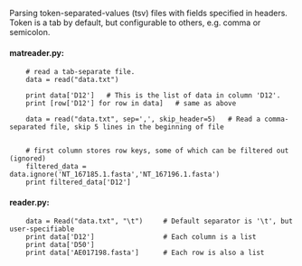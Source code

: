 Parsing token-separated-values (tsv) files with fields specified in headers.
Token is a tab by default, but configurable to others, e.g. comma or semicolon.

#### matreader.py:

```
	# read a tab-separate file.
	data = read("data.txt")   

	print data['D12']	# This is the list of data in column 'D12'.
	print [row['D12'] for row in data]   # same as above

	data = read("data.txt", sep=',', skip_header=5)   # Read a comma-separated file, skip 5 lines in the beginning of file

	
	# first column stores row keys, some of which can be filtered out (ignored)
	filtered_data = data.ignore('NT_167185.1.fasta','NT_167196.1.fasta')
	print filtered_data['D12']
```

#### reader.py:

```
   	data = Read("data.txt", "\t")     # Default separator is '\t', but user-specifiable
   	print data['D12']                 # Each column is a list
	print data['D50']	
   	print data['AE017198.fasta']      # Each row is also a list
```

